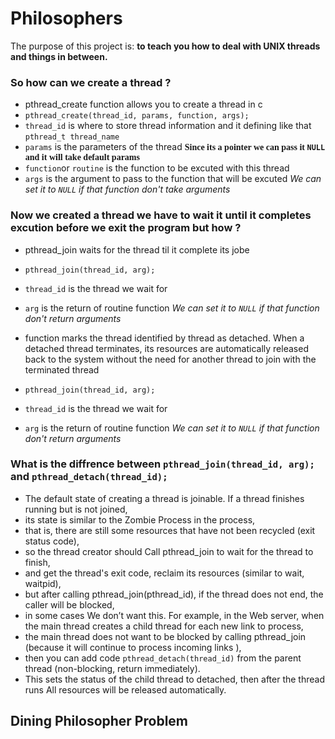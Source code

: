 # Philosophers

The purpose of this project is: **to teach you how to deal with UNIX threads and things in between.**


### So how can we create a thread ?

- pthread_create function allows you to create a thread in c
 - `pthread_create(thread_id, params, function, args);`
 - `thread_id` is where to store thread information and it defining like that `pthread_t thread_name`
 - `params` is the parameters of the thread <strong style="font-family: Operator Mono">Since its a pointer we can pass it `NULL` and it will take default params</strong>
 - `function`or `routine` is the function to be excuted with this thread
 - `args` is the argument to pass to the function that will be excuted *We can set it to `NULL` if that function don't take arguments*

### Now we created a thread we have to wait it until it completes excution before we exit the program but how ?

- pthread_join waits for the thread til it complete its jobe
 - `pthread_join(thread_id, arg);`
 - `thread_id` is the thread we wait for
 - `arg` is the return of routine function *We can set it to `NULL` if that function don't return arguments*

- function marks the thread identified by
       thread as detached.  When a detached thread terminates, its
       resources are automatically released back to the system without
       the need for another thread to join with the terminated thread
 - `pthread_join(thread_id, arg);`
 - `thread_id` is the thread we wait for
 - `arg` is the return of routine function *We can set it to `NULL` if that function don't return arguments*

### What is the diffrence between `pthread_join(thread_id, arg);` and `pthread_detach(thread_id);`
- The default state of creating a thread is joinable. If a thread finishes running but is not joined,
- its state is similar to the Zombie Process in the process,
- that is, there are still some resources that have not been recycled (exit status code),
- so the thread creator should Call pthread_join to wait for the thread to finish,
- and get the thread's exit code, reclaim its resources (similar to wait, waitpid), 
- but after calling pthread_join(pthread_id), if the thread does not end, the caller will be blocked,
- in some cases We don’t want this. For example, in the Web server, when the main thread creates a child thread for each new link to process,
- the main thread does not want to be blocked by calling pthread_join (because it will continue to process incoming links ),
- then you can add code `pthread_detach(thread_id)` from the parent thread (non-blocking, return immediately).
- This sets the status of the child thread to detached, then after the thread runs All resources will be released automatically.

## Dining Philosopher Problem